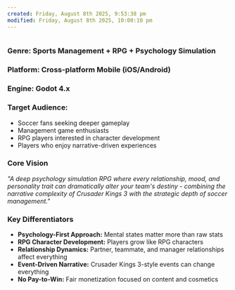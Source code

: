 ```yaml
---
created: Friday, August 8th 2025, 9:53:38 pm
modified: Friday, August 8th 2025, 10:00:10 pm
---
```

```table-of-contents
```

### **Genre:** Sports Management + RPG + Psychology Simulation

### **Platform:** Cross-platform Mobile (iOS/Android)

### **Engine:** Godot 4.x

### **Target Audience:**

- Soccer fans seeking deeper gameplay
- Management game enthusiasts
- RPG players interested in character development
- Players who enjoy narrative-driven experiences

### **Core Vision**

_"A deep psychology simulation RPG where every relationship, mood, and personality trait can dramatically alter your team's destiny - combining the narrative complexity of Crusader Kings 3 with the strategic depth of soccer management."_

### **Key Differentiators**

- **Psychology-First Approach:** Mental states matter more than raw stats
- **RPG Character Development:** Players grow like RPG characters
- **Relationship Dynamics:** Partner, teammate, and manager relationships affect everything
- **Event-Driven Narrative:** Crusader Kings 3-style events can change everything
- **No Pay-to-Win:** Fair monetization focused on content and cosmetics
